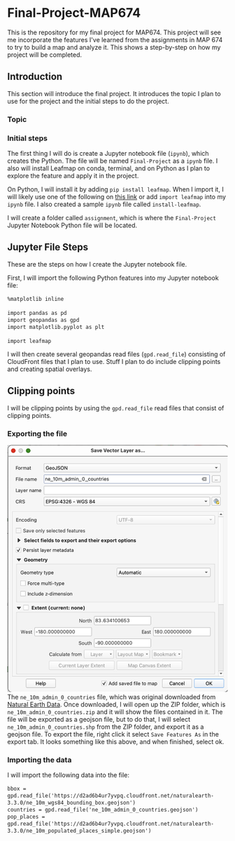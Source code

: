 # Final-Project-MAP674
This is the repository for my final project for MAP674. This project will see me incorporate the features I've learned from the assignments in MAP 674 to try to build a map and analyze it. This shows a step-by-step on how my project will be completed.

## Introduction
This section will introduce the final project. It introduces the topic I plan to use for the project and the initial steps to do the project.
### Topic
### Initial steps
The first thing I will do is create a Jupyter notebook file (`ipynb`), which creates the Python. The file will be named `Final-Project` as a `ipynb` file. I also will install Leafmap on conda, terminal, and on Python as I plan to explore the feature and apply it in the project.

On Python, I will install it by adding `pip install leafmap`. When I import it, I will likely use one of the following on <a href="https://leafmap.org/get-started/">this link</a> or add `import leafmap` into my `ipynb` file. I also created a sample `ipynb` file called `install-leafmap`.

I will create a folder called `assignment`, which is where the `Final-Project` Jupyter Notebook Python file will be located.

## Jupyter File Steps
These are the steps on how I create the Jupyter notebook file.

First, I will import the following Python features into my Jupyter notebook file:

```
%matplotlib inline

import pandas as pd
import geopandas as gpd
import matplotlib.pyplot as plt

import leafmap
```

I will then create several geopandas read files (`gpd.read_file`) consisting of CloudFront files that I plan to use. Stuff I plan to do include clipping points and creating spatial overlays.

## Clipping points
I will be clipping points by using the `gpd.read_file` read files that consist of clipping points.

### Exporting the file
![Exporting](screenshots/Exporting.png)
The `ne_10m_admin_0_countries` file, which was original downloaded from <a href="https://www.naturalearthdata.com/downloads/10m-cultural-vectors/10m-admin-0-countries/">Natural Earth Data</a>. Once downloaded, I will open up the ZIP folder, which is `ne_10m_admin_0_countries.zip` and it will show the files contained in it. The file will be exported as a geojson file, but to do that, I will select `ne_10m_admin_0_countries.shp` from the ZIP folder, and export it as a geojson file. To export the file, right click it select `Save Features As` in the export tab. It looks something like this above, and when finished, select ok.

### Importing the data
I will import the following data into the file:
```
bbox = gpd.read_file('https://d2ad6b4ur7yvpq.cloudfront.net/naturalearth-3.3.0/ne_10m_wgs84_bounding_box.geojson')
countries = gpd.read_file('ne_10m_admin_0_countries.geojson')
pop_places = gpd.read_file('https://d2ad6b4ur7yvpq.cloudfront.net/naturalearth-3.3.0/ne_10m_populated_places_simple.geojson')
```
